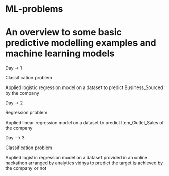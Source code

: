 # ML-problems
# An overview to some basic predictive modelling examples and machine learning models

Day -> 1

Classification problem

Applied logistic regression model on a dataset to predict Business_Sourced by the company


Day -> 2

Regression problem

Applied linear regression model on a dataset to predict Item_Outlet_Sales of the company


Day --> 3

Classification problem

Applied logistic regression model on a dataset provided in an online hackathon arranged by analytics vidhya to predict the target is achieved by the company or not
